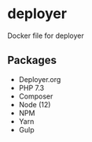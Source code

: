 # deployer
Docker file for deployer

## Packages

 - Deployer.org
 - PHP 7.3
 - Composer
 - Node (12)
 - NPM
 - Yarn
 - Gulp
